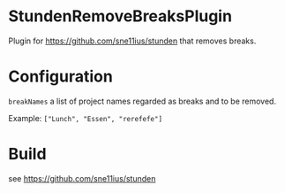 StundenRemoveBreaksPlugin
=========================

Plugin for https://github.com/sne11ius/stunden that removes breaks.

Configuration
=============

`breakNames` a list of project names regarded as breaks and to be removed.

Example: `["Lunch", "Essen", "rerefefe"]`

Build
=====
see https://github.com/sne11ius/stunden
